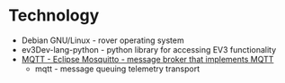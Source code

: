 # Technology

* Debian GNU/Linux - rover operating system
* ev3Dev-lang-python - python library for accessing EV3 functionality
* [MQTT - Eclipse Mosquitto - message broker that implements MQTT](https://mosquitto.org/man/mqtt-7.html)
  * mqtt - message queuing telemetry transport
 
